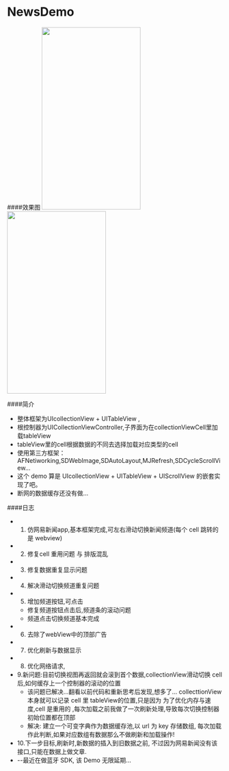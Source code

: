 # NewsDemo

####效果图
<img src="http://ww4.sinaimg.cn/mw690/e70bae90gw1f53v2ngvlej20hs0vkwlp.jpg" alt="" width="231" height="426" />   <img src="http://ww3.sinaimg.cn/mw690/e70bae90gw1f67i10814tj20hc0v40ur.jpg" alt="" width="231" height="426" />

####简介
* 整体框架为UIcollectionView + UITableView ,
* 根控制器为UICollectionViewController,子界面为在collectionViewCell里加载tableView
* tableView里的cell根据数据的不同去选择加载对应类型的cell
* 使用第三方框架：AFNetiworking,SDWebImage,SDAutoLayout,MJRefresh,SDCycleScrollView...
* 这个 demo 算是 UIcollectionView + UITableView + UIScrollView 的嵌套实现了吧。
* 断网的数据缓存还没有做...

####日志
* 1. 仿网易新闻app,基本框架完成,可左右滑动切换新闻频道(每个 cell 跳转的是 webview)  
* 2. 修复cell 重用问题 与 排版混乱
* 3. 修复数据重复显示问题
* 4. 解决滑动切换频道重复问题
* 5. 增加频道按钮,可点击 
  * 修复频道按钮点击后,频道条的滚动问题 
  * 频道点击切换频道基本完成     
* 6. 去除了webView中的顶部广告  
* 7. 优化刷新与数据显示  
* 8. 优化网络请求, 
* 9.新问题:目前切换视图再返回就会滚到首个数据,collectionView滑动切换 cell 后,如何缓存上一个控制器的滚动的位置
  * 该问题已解决...翻看以前代码和重新思考后发现,想多了... collecttionView本身就可以记录 cell 里 tableView的位置,只是因为 为了优化内存与速度,cell 是重用的 ,每次加载之前我做了一次刷新处理,导致每次切换控制器初始位置都在顶部
  * 解决:  建立一个可变字典作为数据缓存池,以 url 为 key 存储数组, 每次加载作此判断,如果对应数组有数据那么不做刷新和加载操作!
* 10.下一步目标,刷新时,新数据的插入到旧数据之前, 不过因为网易新闻没有该接口,只能在数据上做文章.
* --最近在做蓝牙 SDK, 该 Demo 无限延期...
 
